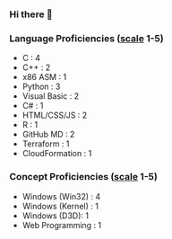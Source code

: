 ### Hi there 👋

### Language Proficiencies ([scale](https://github.com/Volkanite/Volkanite/blob/main/proficiencies.md) 1-5)
- C : 4
- C++ : 2
- x86 ASM : 1
- Python : 3
- Visual Basic : 2
- C# : 1
- HTML/CSS/JS : 2
- R : 1
- GitHub MD : 2
- Terraform : 1
- CloudFormation : 1

### Concept Proficiencies ([scale](https://github.com/Volkanite/Volkanite/blob/main/proficiencies.md) 1-5)
- Windows (Win32) : 4
- Windows (Kernel) : 1
- Windows (D3D): 1
- Web Programming : 1

<!--
**Volkanite/Volkanite** is a ✨ _special_ ✨ repository because its `README.md` (this file) appears on your GitHub profile.

Here are some ideas to get you started:

- 🔭 I’m currently working on ...
- 🌱 I’m currently learning ...
- 👯 I’m looking to collaborate on ...
- 🤔 I’m looking for help with ...
- 💬 Ask me about ...
- 📫 How to reach me: ...
- 😄 Pronouns: ...
- ⚡ Fun fact: ...
-->
